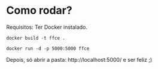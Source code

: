 # Como rodar?
Requisitos: Ter Docker instalado.

`docker build -t ffce .`

`docker run -d -p 5000:5000 ffce`

Depois, só abrir a pasta: http://localhost:5000/ e ser feliz ;)

